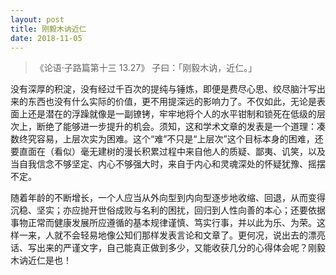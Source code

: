 ```yaml
---
layout: post
title: 刚毅木讷近仁
date: 2018-11-05
---
```


> 《论语·子路篇第十三 13.27》 子曰：「刚毅木讷，近仁。」

没有深厚的积淀，没有经过千百次的提纯与锤炼，即便是费尽心思、绞尽脑汁写出来的东西也没有什么实际的价值，更不用提深远的影响力了。不仅如此，无论是表面上还是潜在的浮躁就像是一副镣铐，牢牢地将个人的水平钳制和锁死在低级的层次上，断绝了能够进一步提升的机会。须知，这和学术文章的发表是一个道理：凑数终究容易，上层次实为困难。这个“难”不只是“上层次”这个目标本身的困难，还要直面在（看似）毫无建树的漫长积累过程中来自他人的质疑、鄙夷、讥笑，以及当自我信念不够坚定、内心不够强大时，来自于内心和灵魂深处的怀疑犹豫、摇摆不定。

随着年龄的不断增长，一个人应当从外向型到内向型逐步地收缩、回退，从而变得沉稳、坚实；亦应抛开世俗成败与名利的困扰，回归到人性向善的本心；还要依据事物正常而健康发展所应遵循的基本规律谨慎、笃实行事，并以此为乐、为荣。这样一来，人就不会轻易地像公知们那样发表言论和文章了。更何况，说出去的漂亮话、写出来的严谨文字，自己能真正做到多少，又能收获几分的心得体会呢？刚毅木讷近仁是也！
